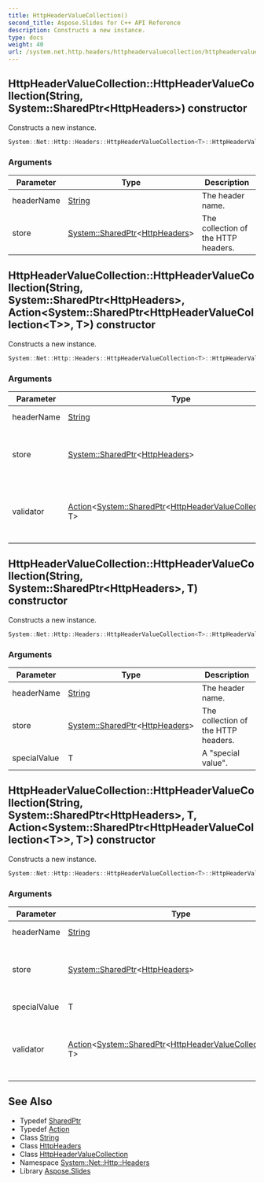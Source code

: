 ```yaml
---
title: HttpHeaderValueCollection()
second_title: Aspose.Slides for C++ API Reference
description: Constructs a new instance.
type: docs
weight: 40
url: /system.net.http.headers/httpheadervaluecollection/httpheadervaluecollection/
---
```

## HttpHeaderValueCollection::HttpHeaderValueCollection(String, System::SharedPtr\<HttpHeaders\>) constructor


Constructs a new instance.

```cpp
System::Net::Http::Headers::HttpHeaderValueCollection<T>::HttpHeaderValueCollection(String headerName, System::SharedPtr<HttpHeaders> store)
```


### Arguments

| Parameter | Type | Description |
| --- | --- | --- |
| headerName | [String](../../../system/string/) | The header name. |
| store | [System::SharedPtr](../../../system/sharedptr/)\<[HttpHeaders](../../httpheaders/)\> | The collection of the HTTP headers. |

## HttpHeaderValueCollection::HttpHeaderValueCollection(String, System::SharedPtr\<HttpHeaders\>, Action\<System::SharedPtr\<HttpHeaderValueCollection\<T\>\>, T\>) constructor


Constructs a new instance.

```cpp
System::Net::Http::Headers::HttpHeaderValueCollection<T>::HttpHeaderValueCollection(String headerName, System::SharedPtr<HttpHeaders> store, Action<System::SharedPtr<HttpHeaderValueCollection<T>>, T> validator)
```


### Arguments

| Parameter | Type | Description |
| --- | --- | --- |
| headerName | [String](../../../system/string/) | The header name. |
| store | [System::SharedPtr](../../../system/sharedptr/)\<[HttpHeaders](../../httpheaders/)\> | The collection of the HTTP headers. |
| validator | [Action](../../../system/action/)\<[System::SharedPtr](../../../system/sharedptr/)\<[HttpHeaderValueCollection](../)\<T\>\>, T\> | The delegate that is used to validate added items. |

## HttpHeaderValueCollection::HttpHeaderValueCollection(String, System::SharedPtr\<HttpHeaders\>, T) constructor


Constructs a new instance.

```cpp
System::Net::Http::Headers::HttpHeaderValueCollection<T>::HttpHeaderValueCollection(String headerName, System::SharedPtr<HttpHeaders> store, T specialValue)
```


### Arguments

| Parameter | Type | Description |
| --- | --- | --- |
| headerName | [String](../../../system/string/) | The header name. |
| store | [System::SharedPtr](../../../system/sharedptr/)\<[HttpHeaders](../../httpheaders/)\> | The collection of the HTTP headers. |
| specialValue | T | A \"special value\". |

## HttpHeaderValueCollection::HttpHeaderValueCollection(String, System::SharedPtr\<HttpHeaders\>, T, Action\<System::SharedPtr\<HttpHeaderValueCollection\<T\>\>, T\>) constructor


Constructs a new instance.

```cpp
System::Net::Http::Headers::HttpHeaderValueCollection<T>::HttpHeaderValueCollection(String headerName, System::SharedPtr<HttpHeaders> store, T specialValue, Action<System::SharedPtr<HttpHeaderValueCollection<T>>, T> validator)
```


### Arguments

| Parameter | Type | Description |
| --- | --- | --- |
| headerName | [String](../../../system/string/) | The header name. |
| store | [System::SharedPtr](../../../system/sharedptr/)\<[HttpHeaders](../../httpheaders/)\> | The collection of the HTTP headers. |
| specialValue | T | A \"special value\". |
| validator | [Action](../../../system/action/)\<[System::SharedPtr](../../../system/sharedptr/)\<[HttpHeaderValueCollection](../)\<T\>\>, T\> | The delegate that is used to validate added items. |

## See Also

* Typedef [SharedPtr](../../../system/sharedptr/)
* Typedef [Action](../../../system/action/)
* Class [String](../../../system/string/)
* Class [HttpHeaders](../../httpheaders/)
* Class [HttpHeaderValueCollection](../)
* Namespace [System::Net::Http::Headers](../../)
* Library [Aspose.Slides](../../../)